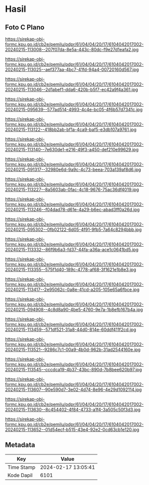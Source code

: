 # Hasil

## Foto C Plano

https://sirekap-obj-formc.kpu.go.id/cb2e/pemilu/pdpr/61/04/04/20/17/6104042017002-20240215-113008--207f07da-8e5a-443c-80dc-f9e27d1eafa2.jpg

https://sirekap-obj-formc.kpu.go.id/cb2e/pemilu/pdpr/61/04/04/20/17/6104042017002-20240215-113025--aef377aa-4bc7-41fd-94a4-00720160d567.jpg

https://sirekap-obj-formc.kpu.go.id/cb2e/pemilu/pdpr/61/04/04/20/17/6104042017002-20240215-113046--2d1abef1-dda6-420b-b5f7-ec42a9f4a361.jpg

https://sirekap-obj-formc.kpu.go.id/cb2e/pemilu/pdpr/61/04/04/20/17/6104042017002-20240215-095639--577ad514-4993-4c4e-bc05-4f6b57d7341c.jpg

https://sirekap-obj-formc.kpu.go.id/cb2e/pemilu/pdpr/61/04/04/20/17/6104042017002-20240215-113122--418bb2ab-bf1a-4ca9-baf5-e3db107a9761.jpg

https://sirekap-obj-formc.kpu.go.id/cb2e/pemilu/pdpr/61/04/04/20/17/6104042017002-20240215-113140--7e630de1-e216-49f3-a450-def210e99629.jpg

https://sirekap-obj-formc.kpu.go.id/cb2e/pemilu/pdpr/61/04/04/20/17/6104042017002-20240215-091317--32980e6d-9a9c-4c73-beea-703a139af8d6.jpg

https://sirekap-obj-formc.kpu.go.id/cb2e/pemilu/pdpr/61/04/04/20/17/6104042017002-20240215-113227--8a5603ab-0fac-4c18-9676-75ac36df4019.jpg

https://sirekap-obj-formc.kpu.go.id/cb2e/pemilu/pdpr/61/04/04/20/17/6104042017002-20240215-113246--f04dad78-d61e-4a29-b6ec-abad3ff0a26d.jpg

https://sirekap-obj-formc.kpu.go.id/cb2e/pemilu/pdpr/61/04/04/20/17/6104042017002-20240215-095302--0fb02122-6d05-4f91-9fb5-7a64c8294bbb.jpg

https://sirekap-obj-formc.kpu.go.id/cb2e/pemilu/pdpr/61/04/04/20/17/6104042017002-20240215-113332--86f9b6a3-fd37-44fa-a36a-ace1c0641bd5.jpg

https://sirekap-obj-formc.kpu.go.id/cb2e/pemilu/pdpr/61/04/04/20/17/6104042017002-20240215-113355--575f1d40-189c-4778-af68-3f1621e1b8e3.jpg

https://sirekap-obj-formc.kpu.go.id/cb2e/pemilu/pdpr/61/04/04/20/17/6104042017002-20240215-113417--2e95062c-0a8e-41cd-a205-105e65a6fbce.jpg

https://sirekap-obj-formc.kpu.go.id/cb2e/pemilu/pdpr/61/04/04/20/17/6104042017002-20240215-094908--4c8d8a90-4be5-4760-9e7a-1b8efb167b4a.jpg

https://sirekap-obj-formc.kpu.go.id/cb2e/pemilu/pdpr/61/04/04/20/17/6104042017002-20240215-113459--571df521-31a8-44d0-814e-60ddf411f2cd.jpg

https://sirekap-obj-formc.kpu.go.id/cb2e/pemilu/pdpr/61/04/04/20/17/6104042017002-20240215-113521--9286c7c1-00a9-4b0d-962b-31ad2544160e.jpg

https://sirekap-obj-formc.kpu.go.id/cb2e/pemilu/pdpr/61/04/04/20/17/6104042017002-20240215-113545--cccdca19-4b37-43bc-890d-7b8bee620b97.jpg

https://sirekap-obj-formc.kpu.go.id/cb2e/pemilu/pdpr/61/04/04/20/17/6104042017002-20240215-113607--90e590d7-3e02-4d74-8e96-4e29d1092114.jpg

https://sirekap-obj-formc.kpu.go.id/cb2e/pemilu/pdpr/61/04/04/20/17/6104042017002-20240215-113630--8c454402-4f84-4733-a1f4-3a505c50f3d3.jpg

https://sirekap-obj-formc.kpu.go.id/cb2e/pemilu/pdpr/61/04/04/20/17/6104042017002-20240215-113652--01d54ecf-b515-43e4-92e2-0cd63cb1e120.jpg


## Metadata

| Key        | Value               |
| ---------- | ------------------- |
| Time Stamp | 2024-02-17 13:05:41 |
| Kode Dapil | 6101                |




